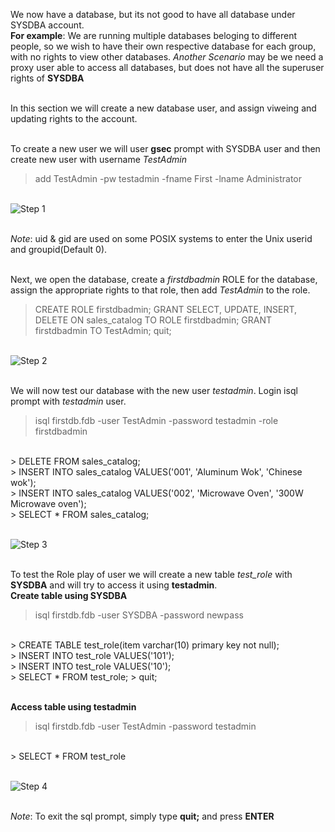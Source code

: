 We now have a database, but its not good to have all database under SYSDBA account. 
<br >**For example**: We are running multiple databases beloging to different people, so we wish to have their own respective database for each group, with no rights to view other databases. *Another Scenario* may be we need a proxy user able to access all databases, but does not have all the superuser rights of **SYSDBA**

<br >In this section we will create a new database user, and assign viweing and updating rights to the account.

<br >To create a new user we will user **gsec** prompt with SYSDBA user and then create new user with username *TestAdmin* <br >

> add TestAdmin -pw testadmin -fname First -lname Administrator

<br >![Step 1](https://github.com/krishna1401/FireBird3.0.4/blob/master/Getting%20Started/UR1.PNG)

<br >*Note*: uid & gid are used on some POSIX systems to enter the Unix userid and groupid(Default 0).

<br >Next, we open the database, create a *firstdbadmin* ROLE for the database, assign the appropriate rights to that role, then add *TestAdmin* to the role.<br >

> CREATE ROLE firstdbadmin;
> GRANT SELECT, UPDATE, INSERT, DELETE ON sales_catalog TO ROLE firstdbadmin;
> GRANT firstdbadmin TO TestAdmin;
> quit;

<br >![Step 2](https://github.com/krishna1401/FireBird3.0.4/blob/master/Getting%20Started/UR2.PNG)

<br >We will now test our database with the new user *testadmin*. Login isql prompt with *testadmin* user.<br >

> isql firstdb.fdb -user TestAdmin -password testadmin -role firstdbadmin
<br >
> DELETE FROM sales_catalog;
<br >
> INSERT INTO sales_catalog VALUES('001', 'Aluminum Wok', 'Chinese wok');
<br >
> INSERT INTO sales_catalog VALUES('002', 'Microwave Oven', '300W Microwave oven');
<br >
> SELECT * FROM sales_catalog;

<br >![Step 3](https://github.com/krishna1401/FireBird3.0.4/blob/master/Getting%20Started/UR3.PNG)

<br > To test the Role play of user we will create a new table *test_role* with **SYSDBA** and will try to access it using **testadmin**.<br >
**Create table using SYSDBA** <br > 
> isql firstdb.fdb -user SYSDBA -password newpass <br>
<br >
> CREATE TABLE test_role(item varchar(10) primary key not null);
<br >
> INSERT INTO test_role VALUES('101');
<br >
> INSERT INTO test_role VALUES('10');
<br >
> SELECT * FROM test_role;
> quit;

<br>**Access table using testadmin**<br >
> isql firstdb.fdb -user TestAdmin -password testadmin
<br >
> SELECT * FROM test_role

<br >![Step 4](https://github.com/krishna1401/FireBird3.0.4/blob/master/Getting%20Started/UR4.PNG) 

<br >*Note*: To exit the sql prompt, simply type **quit;** and press **ENTER**